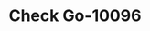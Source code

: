 ---
f_zip-code: 74601
f_state-code: OK
title: Check Go-10096
f_phone: 580-762-3138
f_city-only: Ponca City
f_address: 900 E Prospect Ave Ponca City
f_location-unique-id: '10096'
slug: check-go-10096
updated-on: '2024-05-30T13:46:58.046Z'
created-on: '2024-05-30T13:36:59.803Z'
published-on: '2024-05-30T13:54:32.469Z'
f_city-state: cms/city/ponca-city-ok.md
f_company: cms/company/check-go.md
f_state: cms/state/oklahoma.md
layout: '[payday-loan].html'
tags: payday-loan
---